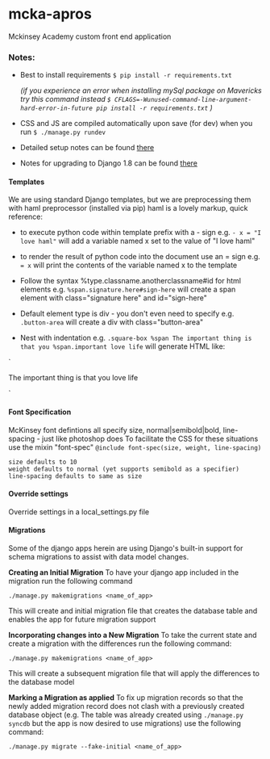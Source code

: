 mcka-apros
==========

Mckinsey Academy custom front end application

### Notes:

* Best to install requirements
`$ pip install -r requirements.txt`

    _(if you experience an error when installing mySql package on Mavericks try this command instead
`$ CFLAGS=-Wunused-command-line-argument-hard-error-in-future pip install -r requirements.txt`
    )_

* CSS and JS are compiled automatically upon save (for dev) when you run
`$ ./manage.py rundev`

* Detailed setup notes can be found [there][setup-notes]

* Notes for upgrading to Django 1.8 can be found [there][upgrade-notes]

[setup-notes]: /docs/SetupNotes.md
[upgrade-notes]: /docs/UpgradeNotes.md

#### Templates
We are using standard Django templates, but we are preprocessing them with haml preprocessor (installed via pip)
haml is a lovely markup, quick reference:

  * to execute python code within template prefix with a - sign
    e.g.
`- x = "I love haml"`
    will add a variable named x set to the value of "I love haml"

  * to render the result of python code into the document use an = sign
    e.g.
`= x`
    will print the contents of the variable named x to the template

  * Follow the syntax %type.classname.anotherclassname#id for html elements
    e.g.
`%span.signature.here#sign-here`
    will create a span element with class="signature here" and id="sign-here"

  * Default element type is div - you don't even need to specify
    e.g.
`.button-area`
    will create a div with class="button-area"

  * Nest with indentation
    e.g.
`.square-box
  %span The important thing is that you
  %span.important love life`
    will generate HTML like:

`<div class="square-box">
  <span>The important thing is that you</span>
  <span class="important">love life</span>
</div>`

#### Font Specification
  McKinsey font defintions all specify size, normal|semibold|bold, line-spacing - just like photoshop does
  To facilitate the CSS for these situations use the mixin "font-spec"
`@include font-spec(size, weight, line-spacing)`

    size defaults to 10
    weight defaults to normal (yet supports semibold as a specifier)
    line-spacing defaults to same as size

#### Override settings
Override settings in a local_settings.py file

#### Migrations
Some of the django apps herein are using Django's built-in support for schema migrations to assist with data model changes.

__Creating an Initial Migration__
To have your django app included in the migration run the following command

    ./manage.py makemigrations <name_of_app>

This will create and initial migration file that creates the database table and enables the app for future migration support

__Incorporating changes into a New Migration__
To take the current state and create a migration with the differences run the following command:

    ./manage.py makemigrations <name_of_app>

This will create a subsequent migration file that will apply the differences to the database model

__Marking a Migration as applied__
To fix up migration records so that the newly added migration record does not clash with a previously created database object (e.g. The table was already created using `./manage.py syncdb` but the app is now desired to use migrations) use the following command:

    ./manage.py migrate --fake-initial <name_of_app>
